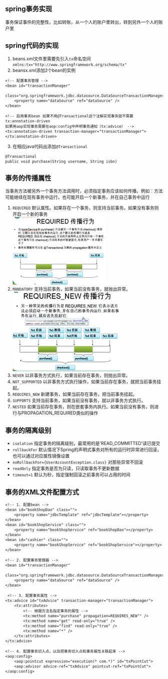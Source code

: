 ## spring事务实现
事务保证事件的完整性，比如转账，从一个人的账户里转出，转到另外一个人的账户里

## spring代码的实现
1. beans.xml文件里需要先引入`tx`命名空间`xmlns:tx="http://www.springframework.org/schema/tx"`
2. beansx.xml添加2个bean的实例
```
<!-- 配置事务管理 -->
<bean id="transactionManager" 
    class="org.springframework.jdbc.datasource.DataSourceTransactionManager">
    <property name="dataSource" ref="dataSource" />
</bean>

<!-- 启用事务bean 如果不用@Transactional这个注解实现事务就不需要tx:annotation-driven
如果用aop实现事务需要在aop:config中声明事务通知（tx:advice） -->
<tx:annotation-driven transaction-manager="transactionManager"> </tx:annotation-driven>
```
3. 在相应java代码出添加`@Transactional`
```
@Transactional
public void purchase(String username, String isbn)
```
## 事务的传播属性
当事务方法被另外一个事务方法调用时，必须指定事务应该如何传播。例如：方法可能继续在现有事务中运行，也可能开启一个新事务，并在自己事务中运行
1. `REQUIRED` 默认属性。如果存在一个事务，则支持当前事务。如果没有事务则开启一个新的事务<br>
![](../../pic/java/3.11_spring_tx_requried.png)
2. `MANDATORY` 支持当前事务，如果当前没有事务，就抛出异常。<br>
 ![](../../pic/java/3.11_spring_tx_requried_new.png)
3. `NEVER` 以非事务方式执行，如果当前存在事务，则抛出异常。 
4. `NOT_SUPPORTED` 以非事务方式执行操作，如果当前存在事务，就把当前事务挂起。
5. `REQUIRES_NEW` 新建事务，如果当前存在事务，把当前事务挂起。
6. `SUPPORTS` 支持当前事务，如果当前没有事务，就以非事务方式执行。
7. `NESTED`  如果当前存在事务，则在嵌套事务内执行。如果当前没有事务，则进行与PROPAGATION_REQUIRED类似的操作
## 事务的隔离级别
* `isolation` 指定事务的隔离级别，最常用的是'READ_COMMITTED'读已提交
* `rollbackFor` 默认情况下Spring的声明式事务对所有的运行时异常进行回滚，也可以通过对应属性镜像设置
* `noRollbackFor={UserAccountException.class}` 对那些异常不回滚
* `readOnly` 指定事务是否为只读，只读取事务不更新数据
* `timeout=1` 默认为秒，指定强制回滚之前事务可以占用的时间
## 事务的XML文件配置方式
```
<!-- 1. 配置bean -->
<bean id="bookShopDao" class="">
    <property name="jdbcTemplate" ref="jdbcTemplate"></property>
</bean>
<bean id="bookShopService" class="">
    <property name="bookShopService" ref="bookShopDao"></property>
</bean>
<bean id="cashier" class="">
    <property name="bookShopService" ref="bookShopService"></property>
</bean>

<!-- 2. 配置事务管理器 -->
<bean id="transactionManager" 
       class="org.springframework.jdbc.datasource.DataSourceTransactionManager">
    <property name="dataSource" ref="dataSource" />
</bean>
 
 <!-- 3. 配置事务属性 -->
<tx:advice id="txAdvice" transaction-manager="transactionManager">
    <tx:attributes>
        <!-- 根据方法名指定事务的属性 -->
        <tx:method name="purchase" propagation=REQUIRES_NEW"" />
        <tx:method name="get" read-only="true" />
        <tx:method name="find" read-only="true" />
        <tx:method name="*" />
    </tx:attributes>
</tx:advice>

<!-- 4. 配置事务切入点，以及把事务切入点和事务属性关联起来 -->
<aop:config>
    <aop:pointcut expression="execution(* com.*)" id="txPointCut">
    <aop:advisor advice-ref="txAdvice" pointcut-ref="txPointCut">
</aop:config>
```
